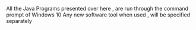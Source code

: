 All the Java Programs presented over here , are run through the command prompt of Windows 10
Any new software tool when used , will be specified separately
